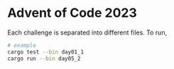 # Advent of Code 2023

Each challenge is separated into different files. To run,
```bash
# example
cargo test --bin day01_1
cargo run --bin day05_2
```
